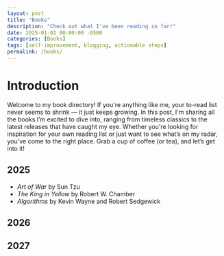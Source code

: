 ```yaml
---
layout: post
title: "Books"
description: "Check out what I've been reading so far!"
date: 2025-01-01 00:00:00 -0500
categories: [Books]
tags: [self-improvement, blogging, actionable steps]
permalink: /books/
---
```



# Introduction
Welcome to my book directory! If you're anything like me, your to-read list never seems to shrink — it just keeps growing. In this post, I'm sharing all the books I’m excited to dive into, ranging from timeless classics to the latest releases that have caught my eye. Whether you're looking for inspiration for your own reading list or just want to see what’s on my radar, you've come to the right place. Grab a cup of coffee (or tea), and let’s get into it!

## 2025
- *Art of War* by Sun Tzu
- *The King in Yellow* by Robert W. Chamber
- *Algorithms* by Kevin Wayne and Robert Sedgewick

## 2026

## 2027
